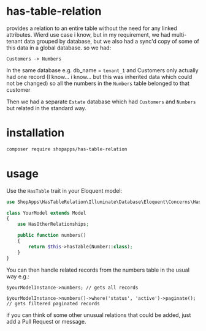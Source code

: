 # has-table-relation
provides a relation to an entire table without the need for any linked attributes.  Wierd use case i know, but in my requirement, we had multi-tenant data grouped by database, but we also had a sync'd copy of some of this data in a global database. so we had:
```
Customers -> Numbers
```
In the same database e.g. db_name = `tenant_1` and Customers only actually had one record (I know... i know... but this was inherited data which could not be changed) so all the numbers in the `Numbers` table belonged to that customer

Then we had a separate `Estate` database which had `Customers` and `Numbers` but related in the standard way.


# installation

```bash
composer require shopapps/has-table-relation
```

# usage
Use the `HasTable` trait in your Eloquent model:
```php
use ShopApps\HasTableRelation\Illuminate\Database\Eloquent\Concerns\HasOtherRelationships;

class YourModel extends Model
{
    use HasOtherRelationships;

    public function numbers()
    {
        return $this->hasTable(Number::class);
    }
}
```
You can then handle related records from the numbers table in the usual way e.g.:
```
$yourModelInstance->numbers; // gets all records

$yourModelInstance->numbers()->where('status', 'active')->paginate(); // gets filtered paginated records
```

if you can think of some other unusual relations that could be added, just add a Pull Request or message.
